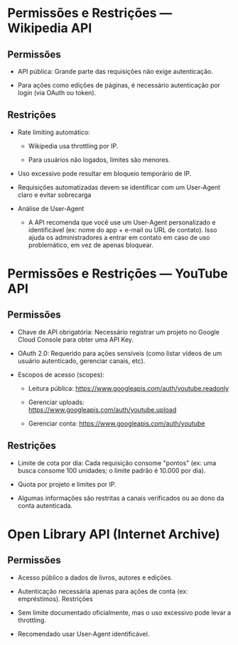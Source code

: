 # Permissões e Restrições — Wikipedia API
## Permissões
- API pública: Grande parte das requisições não exige autenticação.

- Para ações como edições de páginas, é necessário autenticação por login (via OAuth ou token).

## Restrições
- Rate limiting automático:

    - Wikipedia usa throttling por IP.

    - Para usuários não logados, limites são menores.

- Uso excessivo pode resultar em bloqueio temporário de IP.

- Requisições automatizadas devem se identificar com um User-Agent claro e evitar sobrecarga

- Análise de User-Agent
  - A API recomenda que você use um User-Agent personalizado e identificável (ex: nome do app + e-mail ou URL de contato).
Isso ajuda os administradores a entrar em contato em caso de uso problemático, em vez de apenas bloquear.


# Permissões e Restrições — YouTube API
##  Permissões
- Chave de API obrigatória: Necessário registrar um projeto no
Google Cloud Console para obter uma API Key.

- OAuth 2.0: Requerido para ações sensíveis (como listar vídeos de um usuário autenticado, gerenciar canais, etc).

- Escopos de acesso (scopes):

   - Leitura pública: https://www.googleapis.com/auth/youtube.readonly

   - Gerenciar uploads: https://www.googleapis.com/auth/youtube.upload

   - Gerenciar conta: https://www.googleapis.com/auth/youtube

## Restrições
- Limite de cota por dia: Cada requisição consome "pontos" (ex: uma busca consome 100 unidades; o limite padrão é 10.000 por dia).

- Quota por projeto e limites por IP.

- Algumas informações são restritas a canais verificados ou ao dono da conta autenticada.


# Open Library API (Internet Archive)
## Permissões

- Acesso público a dados de livros, autores e edições.
- Autenticação necessária apenas para ações de conta (ex: empréstimos).
Restrições

- Sem limite documentado oficialmente, mas o uso excessivo pode levar a throttling.
- Recomendado usar User-Agent identificável.
 


